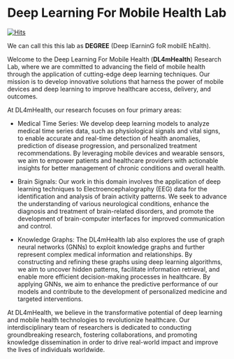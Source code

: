 # Deep Learning For Mobile Health Lab

[![Hits](https://hits.seeyoufarm.com/api/count/incr/badge.svg?url=https%3A%2F%2Fgithub.com%2FDL4mHealth&count_bg=%2325DAA4&title_bg=%23555555&icon=&icon_color=%23E7E7E7&title=hits&edge_flat=false)](https://hits.seeyoufarm.com)
<!-- ![GitHub Repo stars](https://img.shields.io/github/stars/DL4mHealth/Contrastive-Learning-in-Medical-Time-Series-Survey?style=social)--->

<!--![visitors](https://visitor-badge.glitch.me/badge?page_id=DL4mHealth&left_color=gray&right_color=blue)--->
                

We can call this this lab as **DEGREE** (Deep lEarninG foR mobilE hEalth).

Welcome to the Deep Learning For Mobile Health (**DL4mHealth**) Research Lab, where we are committed to advancing the field of mobile health through the application of cutting-edge deep learning techniques. Our mission is to develop innovative solutions that harness the power of mobile devices and deep learning to improve healthcare access, delivery, and outcomes.

At DL4mHealth, our research focuses on four primary areas:

- Medical Time Series: We develop deep learning models to analyze medical time series data, such as physiological signals and vital signs, to enable accurate and real-time detection of health anomalies, prediction of disease progression, and personalized treatment recommendations. By leveraging mobile devices and wearable sensors, we aim to empower patients and healthcare providers with actionable insights for better management of chronic conditions and overall health.

- Brain Signals: Our work in this domain involves the application of deep learning techniques to Electroencephalography (EEG) data for the identification and analysis of brain activity patterns. We seek to advance the understanding of various neurological conditions, enhance the diagnosis and treatment of brain-related disorders, and promote the development of brain-computer interfaces for improved communication and control.

- Knowledge Graphs: The DL4mHealth lab also explores the use of graph neural networks (GNNs) to exploit knowledge graphs and further represent complex medical information and relationships. By constructing and refining these graphs using deep learning algorithms, we aim to uncover hidden patterns, facilitate information retrieval, and enable more efficient decision-making processes in healthcare.  By applying GNNs, we aim to enhance the predictive performance of our models and contribute to the development of personalized medicine and targeted interventions.

At DL4mHealth, we believe in the transformative potential of deep learning and mobile health technologies to revolutionize healthcare. Our interdisciplinary team of researchers is dedicated to conducting groundbreaking research, fostering collaborations, and promoting knowledge dissemination in order to drive real-world impact and improve the lives of individuals worldwide.
